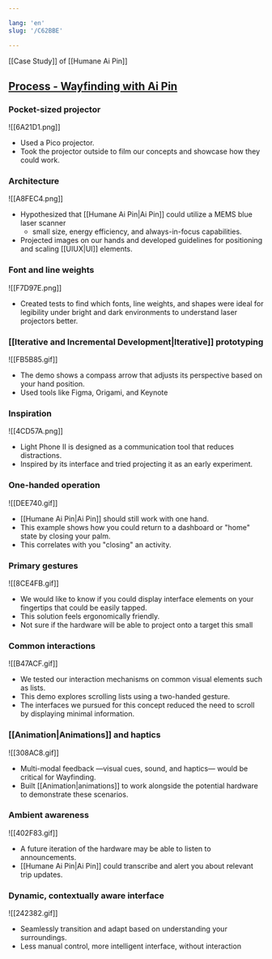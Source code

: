 ```yaml
---

lang: 'en'
slug: '/C62BBE'

---
```


[[Case Study]] of [[Humane Ai Pin]]

## [Process - Wayfinding with Ai Pin](https://michaelandzanes.website/process)

### Pocket-sized projector

![[6A21D1.png]]

- Used a Pico projector.
- Took the projector outside to film our concepts and showcase how they could work.

### Architecture

![[A8FEC4.png]]

- Hypothesized that [[Humane Ai Pin|Ai Pin]] could utilize a MEMS blue laser scanner
  - small size, energy efficiency, and always-in-focus capabilities.
- Projected images on our hands and developed guidelines for positioning and scaling [[UIUX|UI]] elements.

### Font and line weights

![[F7D97E.png]]

- Created tests to find which fonts, line weights, and shapes were ideal for legibility under bright and dark environments to understand laser projectors better.

### [[Iterative and Incremental Development|Iterative]] prototyping

![[FB5B85.gif]]

- The demo shows a compass arrow that adjusts its perspective based on your hand position.
- Used tools like Figma, Origami, and Keynote

### Inspiration

![[4CD57A.png]]

- Light Phone II is designed as a communication tool that reduces distractions.
- Inspired by its interface and tried projecting it as an early experiment.

### One-handed operation

![[DEE740.gif]]

- [[Humane Ai Pin|Ai Pin]] should still work with one hand.
- This example shows how you could return to a dashboard or "home" state by closing your palm.
- This correlates with you "closing" an activity.

### Primary gestures

![[8CE4FB.gif]]

- We would like to know if you could display interface elements on your fingertips that could be easily tapped.
- This solution feels ergonomically friendly.
- Not sure if the hardware will be able to project onto a target this small

### Common interactions

![[B47ACF.gif]]

- We tested our interaction mechanisms on common visual elements such as lists.
- This demo explores scrolling lists using a two-handed gesture.
- The interfaces we pursued for this concept reduced the need to scroll by displaying minimal information.

### [[Animation|Animations]] and haptics

![[308AC8.gif]]

- Multi-modal feedback —visual cues, sound, and haptics— would be critical for Wayfinding.
- Built [[Animation|animations]] to work alongside the potential hardware to demonstrate these scenarios.

### Ambient awareness

![[402F83.gif]]

- A future iteration of the hardware may be able to listen to announcements.
- [[Humane Ai Pin|Ai Pin]] could transcribe and alert you about relevant trip updates.

### Dynamic, contextually aware interface

![[242382.gif]]

- Seamlessly transition and adapt based on understanding your surroundings.
- Less manual control, more intelligent interface, without interaction
